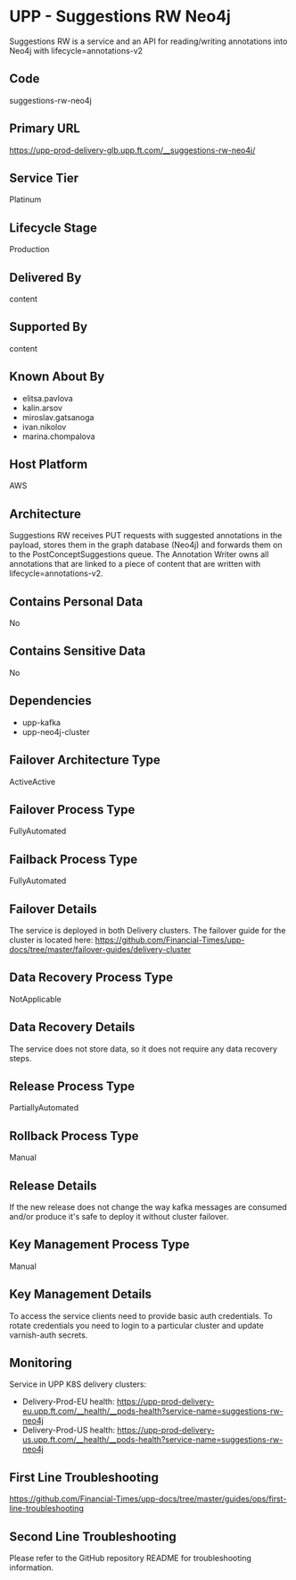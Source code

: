 # UPP - Suggestions RW Neo4j

Suggestions RW is a service and an API for reading/writing annotations into Neo4j with lifecycle=annotations-v2

## Code

suggestions-rw-neo4j

## Primary URL

https://upp-prod-delivery-glb.upp.ft.com/__suggestions-rw-neo4j/

## Service Tier

Platinum

## Lifecycle Stage

Production

## Delivered By

content

## Supported By

content

## Known About By

- elitsa.pavlova
- kalin.arsov
- miroslav.gatsanoga
- ivan.nikolov
- marina.chompalova

## Host Platform

AWS

## Architecture

Suggestions RW receives PUT requests with suggested annotations in the payload, stores them in the graph database (Neo4j) and forwards them on to the PostConceptSuggestions queue. The Annotation Writer owns all annotations that are linked to a piece of content that are written with lifecycle=annotations-v2.

## Contains Personal Data

No

## Contains Sensitive Data

No

## Dependencies

- upp-kafka
- upp-neo4j-cluster

## Failover Architecture Type

ActiveActive

## Failover Process Type

FullyAutomated

## Failback Process Type

FullyAutomated

## Failover Details

The service is deployed in both Delivery clusters. The failover guide for the cluster is located here:
https://github.com/Financial-Times/upp-docs/tree/master/failover-guides/delivery-cluster

## Data Recovery Process Type

NotApplicable

## Data Recovery Details

The service does not store data, so it does not require any data recovery steps.

## Release Process Type

PartiallyAutomated

## Rollback Process Type

Manual

## Release Details

If the new release does not change the way kafka messages are consumed and/or produce it's safe to deploy it without cluster failover.

## Key Management Process Type

Manual

## Key Management Details

To access the service clients need to provide basic auth credentials.
To rotate credentials you need to login to a particular cluster and update varnish-auth secrets.

## Monitoring

Service in UPP K8S delivery clusters:

- Delivery-Prod-EU health: https://upp-prod-delivery-eu.upp.ft.com/__health/__pods-health?service-name=suggestions-rw-neo4j
- Delivery-Prod-US health: https://upp-prod-delivery-us.upp.ft.com/__health/__pods-health?service-name=suggestions-rw-neo4j

## First Line Troubleshooting

https://github.com/Financial-Times/upp-docs/tree/master/guides/ops/first-line-troubleshooting

## Second Line Troubleshooting

Please refer to the GitHub repository README for troubleshooting information.
